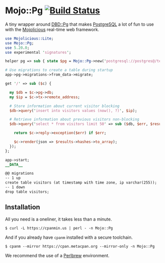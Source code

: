
# Mojo::Pg [![Build Status](https://travis-ci.org/kraih/mojo-pg.svg?branch=master)](https://travis-ci.org/kraih/mojo-pg)

  A tiny wrapper around [DBD::Pg](https://metacpan.org/pod/DBD::Pg) that makes
  [PostgreSQL](http://www.postgresql.org) a lot of fun to use with the
  [Mojolicious](http://mojolicio.us) real-time web framework.

```perl
use Mojolicious::Lite;
use Mojo::Pg;
use 5.20.0;
use experimental 'signatures';

helper pg => sub { state $pg = Mojo::Pg->new('postgresql://postgres@/test') };

# Use migrations to create a table during startup
app->pg->migrations->from_data->migrate;

get '/' => sub ($c) {

  my $db = $c->pg->db;
  my $ip = $c->tx->remote_address;

  # Store information about current visitor blocking
  $db->query('insert into visitors values (now(), ?)', $ip);

  # Retrieve information about previous visitors non-blocking
  $db->query('select * from visitors limit 50' => sub ($db, $err, $results) {

    return $c->reply->exception($err) if $err;

    $c->render(json => $results->hashes->to_array);
  });
};

app->start;
__DATA__

@@ migrations
-- 1 up
create table visitors (at timestamp with time zone, ip varchar(255));
-- 1 down
drop table visitors;
```

## Installation

  All you need is a oneliner, it takes less than a minute.

    $ curl -L https://cpanmin.us | perl - -n Mojo::Pg

  And if you already have `cpanm` installed with a secure toolchain.

    $ cpanm --mirror https://cpan.metacpan.org --mirror-only -n Mojo::Pg

  We recommend the use of a [Perlbrew](http://perlbrew.pl) environment.
